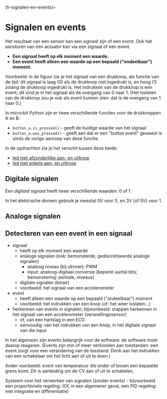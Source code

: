 (h-signalen-en-events)=
# Signalen en events

Het resultaat van een sensor kan een *signaal* zijn of een *event*.
Ook het aansturen van een actuator kan via een signaal of een event.

- **Een signaal heeft op elk moment een waarde.**
- **Een event heeft alleen een waarde op een bepaald ("ondeelbaar") moment.**

Voorbeeld: in de figuur zie je het signaal van een drukknop, als functie van de tijd: dit signaal is laag (0) als de drukknop niet ingedrukt is, en hoog (1) zolang de drukknop ingedrukt is.
Het indrukken van de drukknop is een event; dit vind je in het signaal als de overgang van 0 naar 1.
(Het loslaten van de drukknop zou je ook als event kunnen zien: dat is de overgang van 1 naar 0.)

In micro:bit Python zijn er twee verschillende functies voor de drukknoppen A en B:

- `button_a.is_pressed()` - geeft de huidige waarde van het signaal
- `button_a.was_pressed()` - geeft aan dat er een "button event" geweest is sinds de vorige aanroep van deze functie.

In de opdrachten zie je het verschil tussen deze beide:

- [led met afzonderlijke aan- en uitknop](#opdr-led-aan-uit-knoppen)
- [led met enkele aan- en uitknop](#opdr-led-enkele-aan-uit-knop)

## Digitale signalen

Een *digitaal signaal* heeft twee verschillende waarden: 0 of 1.

In het elektrische domein gebruik je meestal 0V voor 0, en 3V (of 5V) voor 1.

## Analoge signalen

## Detecteren van een event in een signaal




* signaal
    * heeft op elk moment een waarde
    * analoge signalen (ook: bemonsterde, gediscretiseerde analoge signalen)
        * analoog niveau (bij uitvoer); PWM
        * input: analoog-digitaal conversie (beperkt aantal bits; bemonstering: periode, niveaus)
    * digitale signalen (binair)
    * voorbeeld: het signaal van een accelerometer
* event
    * heeft alleen een waarde op een bepaald ("ondeelbaar") moment
    * voorbeeld: het indrukken van een knop (of: het weer loslaten...)
* herkennen van events in signalen; bijvoorbeeld: stappen herkennen in het signaal van een accelerometer (versnellingssensor)
    * of, van een hartslag in een ECG
    * eenvoudig: van het indrukken van een knop, in het digitale signaal van die input

In het algemeen zijn events belangrijk voor de software: de software moet daarop reageren.
(Events zijn min of meer verbonden aan toestanden: een event zorgt voor een verandering van de toestand. Denk aan het indrukken van een schakelaar om het licht aan of uit te doen.)

Ander voorbeeld: event van temperatuur die onder of boven een bepaalde grens komt. Dit is aanleiding om de CV aan of uit te schakelen.

Systeem voor het verwerken van signalen (zonder events) - bijvoorbeeld een proportionele regeling. (Of, in een algemener geval, een PID regeling: met integratie en differentiatie)




 



